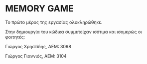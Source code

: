 # MEMORY GAME #

Το πρώτο μέρος της εργασίας ολοκληρώθηκε.

Στην δημιουργία του κώδικα συμμετείχαν ισότιμα και ισομερώς οι φοιτητές:

Γιώργος Χρηστίδης, ΑΕΜ: 3098

Γιώργος Γιαννιός, ΑΕΜ: 3104